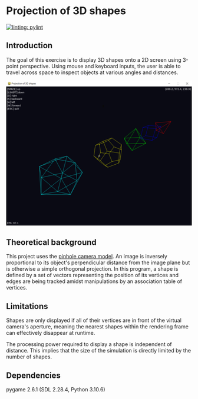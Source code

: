 # Projection of 3D shapes
[![linting: pylint](https://img.shields.io/badge/linting-pylint-yellowgreen)](https://github.com/pylint-dev/pylint)
## Introduction
The goal of this exercise is to display 3D shapes onto a 2D screen using 3-point perspective. Using mouse and keyboard inputs, the user is able to travel across space to inspect objects at various angles and distances.

![An execution displaying the platonic solids in different colors](/assets/screenshot_execution.png)
## Theoretical background
This project uses the [pinhole camera model](https://en.m.wikipedia.org/wiki/Pinhole_camera_model). An image is inversely proportional to its object's perpendicular distance from the image plane but is otherwise a simple orthogonal projection. In this program, a shape is defined by a set of vectors representing the position of its vertices and edges are being tracked amidst manipulations by an association table of vertices.
## Limitations
Shapes are only displayed if all of their vertices are in front of the virtual camera's aperture, meaning the nearest shapes within the rendering frame can effectively disappear at runtime.

The processing power required to display a shape is independent of distance. This implies that the size of the simulation is directly limited by the number of shapes.
## Dependencies
pygame 2.6.1 (SDL 2.28.4, Python 3.10.6)
